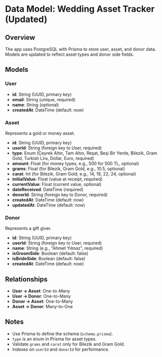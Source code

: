 # Data Model: Wedding Asset Tracker (Updated)

## Overview
The app uses PostgreSQL with Prisma to store user, asset, and donor data. Models are updated to reflect asset types and donor side fields.

## Models

### User
- **id**: String (UUID, primary key)
- **email**: String (unique, required)
- **name**: String (optional)
- **createdAt**: DateTime (default: now)

### Asset
Represents a gold or money asset.
- **id**: String (UUID, primary key)
- **userId**: String (foreign key to User, required)
- **type**: Enum (Çeyrek Altın, Tam Altın, Reşat, Beşi Bir Yerde, Bilezik, Gram Gold, Turkish Lira, Dollar, Euro, required)
- **amount**: Float (for money types, e.g., 500 for 500 TL, optional)
- **grams**: Float (for Bilezik, Gram Gold, e.g., 10.5, optional)
- **carat**: Int (for Bilezik, Gram Gold, e.g., 14, 18, 22, 24, optional)
- **initialValue**: Float (value at receipt, required)
- **currentValue**: Float (current value, optional)
- **dateReceived**: DateTime (required)
- **donorId**: String (foreign key to Donor, required)
- **createdAt**: DateTime (default: now)
- **updatedAt**: DateTime (default: now)

### Donor
Represents a gift giver.
- **id**: String (UUID, primary key)
- **userId**: String (foreign key to User, required)
- **name**: String (e.g., "Ahmet Yılmaz", required)
- **isGroomSide**: Boolean (default: false)
- **isBrideSide**: Boolean (default: false)
- **createdAt**: DateTime (default: now)

## Relationships
- **User → Asset**: One-to-Many
- **User → Donor**: One-to-Many
- **Donor → Asset**: One-to-Many
- **Asset → Donor**: Many-to-One

## Notes
- Use Prisma to define the schema (`schema.prisma`).
- `type` is an enum in Prisma for asset types.
- Validate `grams` and `carat` only for Bilezik and Gram Gold.
- Indexes on `userId` and `donorId` for performance.
